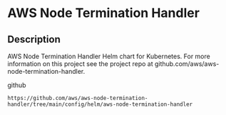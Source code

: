 

# AWS Node Termination Handler

## Description

AWS Node Termination Handler Helm chart for Kubernetes. For more information on this project see the project repo at github.com/aws/aws-node-termination-handler.

github

```shell
https://github.com/aws/aws-node-termination-handler/tree/main/config/helm/aws-node-termination-handler
```
